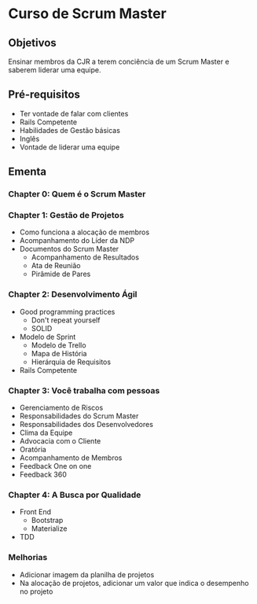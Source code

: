 Curso de Scrum Master
=====================

## Objetivos

Ensinar membros da CJR a terem conciência de um Scrum Master e saberem liderar uma equipe.

## Pré-requisitos

+ Ter vontade de falar com clientes
+ Rails Competente
+ Habilidades de Gestão básicas
+ Inglês
+ Vontade de liderar uma equipe

## Ementa

### Chapter 0: Quem é o Scrum Master

### Chapter 1: Gestão de Projetos

+ Como funciona a alocação de membros
+ Acompanhamento do Líder da NDP
+ Documentos do Scrum Master
	+ Acompanhamento de Resultados
	+ Ata de Reunião
	+ Pirâmide de Pares

### Chapter 2: Desenvolvimento Ágil

+ Good programming practices
	+ Don't repeat yourself
	+ SOLID
+ Modelo de Sprint
	+ Modelo de Trello
	+ Mapa de História
	+ Hierárquia de Requisitos
+ Rails Competente

### Chapter 3: Você trabalha com pessoas

+ Gerenciamento de Riscos
+ Responsabilidades do Scrum Master
+ Responsabilidades dos Desenvolvedores
+ Clima da Equipe
+ Advocacia com o Cliente
+ Oratória
+ Acompanhamento de Membros
+ Feedback One on one
+ Feedback 360

### Chapter 4: A Busca por Qualidade

+ Front End
	+ Bootstrap
	+ Materialize
+ TDD

### Melhorias

+ Adicionar imagem da planilha de projetos
+ Na alocação de projetos, adicionar um valor que indica o desempenho no projeto